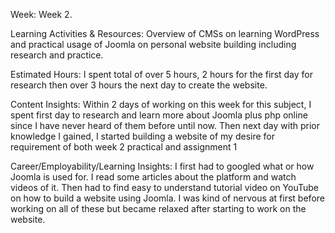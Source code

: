 Week: 
	Week 2.

Learning Activities & Resources: 
	Overview of CMSs on learning WordPress and practical usage of Joomla on personal website building including research and practice.

Estimated Hours: 
	I spent total of over 5 hours, 2 hours for the first day for research then over 3 hours the next day to create the website.

Content Insights: 
	Within 2 days of working on this week for this subject, I spent first day to research and learn more about Joomla plus php online since I have never heard of them before until now. Then next day with prior knowledge I gained, I started building a website of my desire for requirement of both week 2 practical and assignment 1

Career/Employability/Learning Insights: 
	I first had to googled what or how Joomla is used for. I read some articles about the platform and watch videos of it. Then had to find easy to understand tutorial video on YouTube on how to build a website using Joomla. I was kind of nervous at first before working on all of these but became relaxed after starting to work on the website.
